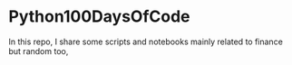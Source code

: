 # Python100DaysOfCode
In this repo, I share some scripts and notebooks mainly related to finance but random too,
